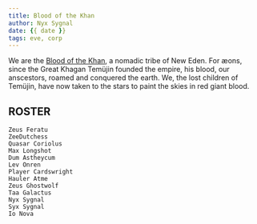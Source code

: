 ```yaml
---
title: Blood of the Khan
author: Nyx Sygnal
date: {{ date }}
tags: eve, corp
---
```

We are the [Blood of the Khan](https://eve.tenzin.ca/), a nomadic tribe of New Eden.  For æons, since the Great Khagan Temüjin founded the empire, his blood, our anscestors, roamed and conquered the earth.  We, the lost children of Temüjin, have now taken to the stars to paint the skies in red giant blood.

## ROSTER

```
Zeus Feratu
ZeeDutchess
Quasar Coriolus
Max Longshot
Dum Astheycum
Lev Onren
Player Cardswright
Hauler Atme
Zeus Ghostwolf
Taa Galactus
Nyx Sygnal
Syx Sygnal
Io Nova
```